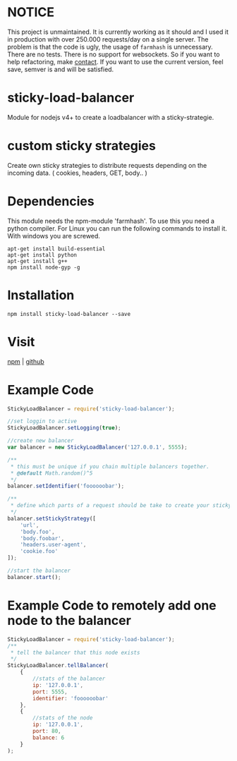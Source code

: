 # NOTICE
This project is unmaintained.
It is currently working as it should and I used it in production with over 250.000 requests/day on a single server.
The problem is that the code is ugly, the usage of `farmhash` is unnecessary. There are no tests. There is no support for websockets. So if you want to help refactoring, make [contact](https://twitter.com/pubkeypubkey).
If you want to use the current version, feel save, semver is and will be satisfied.

# sticky-load-balancer
Module for nodejs v4+ to create a loadbalancer with a sticky-strategie.

# custom sticky strategies
Create own sticky strategies to distribute requests depending on the incoming data. ( cookies, headers, GET, body.. )

# Dependencies
This module needs the npm-module 'farmhash'. To use this you need a python compiler.
For Linux you can run the following commands to install it. With windows you are screwed.
```{r, engine='bash', count_lines}
apt-get install build-essential
apt-get install python
apt-get install g++
npm install node-gyp -g
```

# Installation
`npm install sticky-load-balancer --save`

# Visit
[npm](https://www.npmjs.com/package/sticky-load-balancer) | 
[github](https://github.com/danielsun174/sticky-load-balancer)

# Example Code
```js
StickyLoadBalancer = require('sticky-load-balancer');

//set loggin to active
StickyLoadBalancer.setLogging(true);

//create new balancer
var balancer = new StickyLoadBalancer('127.0.0.1', 5555);

/**
 * this must be unique if you chain multiple balancers together.
 * @default Math.random()^5
 */
balancer.setIdentifier('foooooobar');

/**
 * define which parts of a request should be take to create your sticky strategie.
 */
balancer.setStickyStrategy([
    'url',
    'body.foo',
    'body.foobar',
    'headers.user-agent',
    'cookie.foo'
]);

//start the balancer
balancer.start();
```


# Example Code to remotely add one node to the balancer
```js
StickyLoadBalancer = require('sticky-load-balancer');
/**
 * tell the balancer that this node exists
 */
StickyLoadBalancer.tellBalancer(
    {
        //stats of the balancer
        ip: '127.0.0.1',
        port: 5555,
        identifier: 'foooooobar'
    },
    {
        //stats of the node
        ip: '127.0.0.1',
        port: 80,
        balance: 6
    }
);
```
